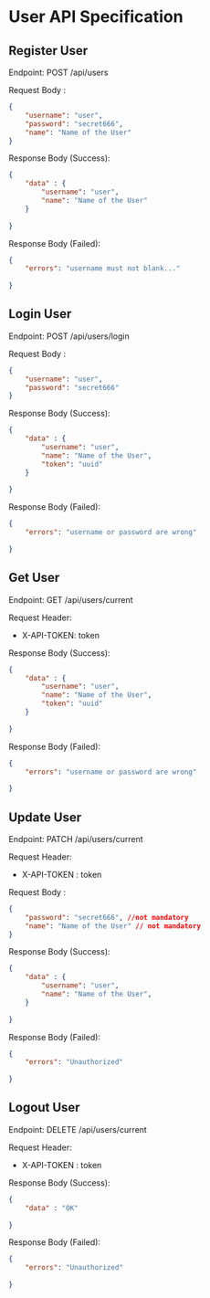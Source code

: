 # User API Specification

## Register User

Endpoint: POST /api/users

Request Body :

```json
{
    "username": "user",
    "password": "secret666",
    "name": "Name of the User"
}
```
Response Body (Success):

```json
{
    "data" : {
        "username": "user",
        "name": "Name of the User"
    }
    
}
```

Response Body (Failed):

```json
{
    "errors": "username must not blank..."
    
}
```

## Login User

Endpoint: POST /api/users/login

Request Body :

```json
{
    "username": "user",
    "password": "secret666"
}
```
Response Body (Success):

```json
{
    "data" : {
        "username": "user",
        "name": "Name of the User",
        "token": "uuid"
    }
    
}
```

Response Body (Failed):

```json
{
    "errors": "username or password are wrong"
    
}
```


## Get User

Endpoint: GET /api/users/current

Request Header:
- X-API-TOKEN: token

Response Body (Success):

```json
{
    "data" : {
        "username": "user",
        "name": "Name of the User",
        "token": "uuid"
    }
    
}
```

Response Body (Failed):

```json
{
    "errors": "username or password are wrong"
    
}
```


## Update User

Endpoint: PATCH /api/users/current

Request Header:
- X-API-TOKEN : token

Request Body :

```json
{
    "password": "secret666", //not mandatory
    "name": "Name of the User" // not mandatory
}
```
Response Body (Success):

```json
{
    "data" : {
        "username": "user",
        "name": "Name of the User",
    }
    
}
```

Response Body (Failed):

```json
{
    "errors": "Unauthorized"
    
}
```


## Logout User

Endpoint: DELETE /api/users/current

Request Header:
- X-API-TOKEN : token

Response Body (Success):

```json
{
    "data" : "OK"
    
}
```

Response Body (Failed):

```json
{
    "errors": "Unauthorized"
    
}
```
